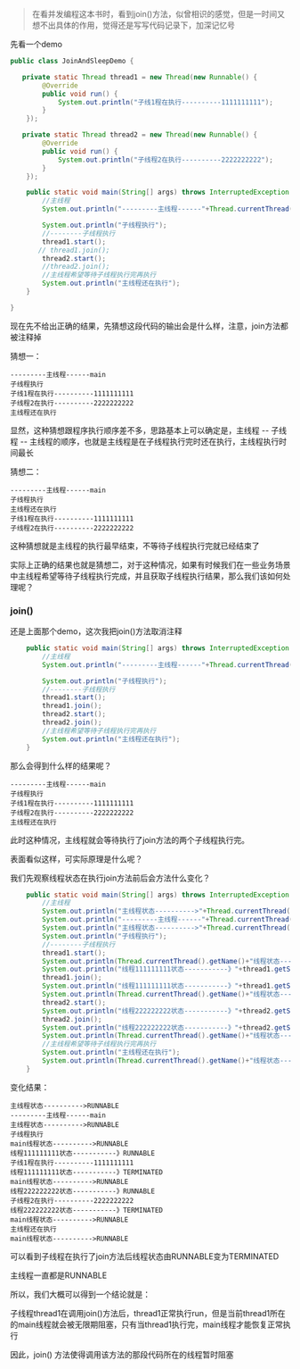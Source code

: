 >在看并发编程这本书时，看到join()方法，似曾相识的感觉，但是一时间又想不出具体的作用，觉得还是写写代码记录下，加深记忆号

先看一个demo
```java
public class JoinAndSleepDemo {

   private static Thread thread1 = new Thread(new Runnable() {
        @Override
        public void run() {
            System.out.println("子线1程在执行----------1111111111");
        }
    });

   private static Thread thread2 = new Thread(new Runnable() {
        @Override
        public void run() {
            System.out.println("子线程2在执行----------2222222222");
        }
    });

    public static void main(String[] args) throws InterruptedException {
        //主线程
        System.out.println("---------主线程------"+Thread.currentThread().getName());

        System.out.println("子线程执行");
        //--------子线程执行
        thread1.start();
       // thread1.join();
        thread2.start();
        //thread2.join();
        //主线程希望等待子线程执行完再执行
        System.out.println("主线程还在执行");
    }

}
```

现在先不给出正确的结果，先猜想这段代码的输出会是什么样，注意，join方法都被注释掉

猜想一：
```
---------主线程------main
子线程执行
子线1程在执行----------1111111111
子线程2在执行----------2222222222
主线程还在执行
```
显然，这种猜想跟程序执行顺序差不多，思路基本上可以确定是，主线程 -- 子线程 -- 主线程的顺序，也就是主线程是在子线程执行完时还在执行，主线程执行时间最长

猜想二：
```
---------主线程------main
子线程执行
主线程还在执行
子线1程在执行----------1111111111
子线程2在执行----------2222222222
```
这种猜想就是主线程的执行最早结束，不等待子线程执行完就已经结束了

实际上正确的结果也就是猜想二，对于这种情况，如果有时候我们在一些业务场景中主线程希望等待子线程执行完成，并且获取子线程执行结果，那么我们该如何处理呢？


### join()

还是上面那个demo，这次我把join()方法取消注释

```java
    public static void main(String[] args) throws InterruptedException {
        //主线程
        System.out.println("---------主线程------"+Thread.currentThread().getName());

        System.out.println("子线程执行");
        //--------子线程执行
        thread1.start();
        thread1.join();
        thread2.start();
        thread2.join();
        //主线程希望等待子线程执行完再执行
        System.out.println("主线程还在执行");
    }
```

那么会得到什么样的结果呢？
```
---------主线程------main
子线程执行
子线1程在执行----------1111111111
子线程2在执行----------2222222222
主线程还在执行
```
此时这种情况，主线程就会等待执行了join方法的两个子线程执行完。

表面看似这样，可实际原理是什么呢？

我们先观察线程状态在执行join方法前后会方法什么变化？
```java
    public static void main(String[] args) throws InterruptedException {
        //主线程
        System.out.println("主线程状态---------->"+Thread.currentThread().getState());
        System.out.println("---------主线程------"+Thread.currentThread().getName());
        System.out.println("主线程状态---------->"+Thread.currentThread().getState());
        System.out.println("子线程执行");
        //--------子线程执行
        thread1.start();
        System.out.println(Thread.currentThread().getName()+"线程状态---------->"+Thread.currentThread().getState());
        System.out.println("线程111111111状态-----------》"+thread1.getState());
        thread1.join();
        System.out.println("线程111111111状态-----------》"+thread1.getState());
        System.out.println(Thread.currentThread().getName()+"线程状态---------->"+Thread.currentThread().getState());
        thread2.start();
        System.out.println("线程222222222状态-----------》"+thread2.getState());
        thread2.join();
        System.out.println("线程222222222状态-----------》"+thread2.getState());
        System.out.println(Thread.currentThread().getName()+"线程状态---------->"+Thread.currentThread().getState());
        //主线程希望等待子线程执行完再执行
        System.out.println("主线程还在执行");
        System.out.println(Thread.currentThread().getName()+"线程状态---------->"+Thread.currentThread().getState());
    }
```

变化结果：

```
主线程状态---------->RUNNABLE
---------主线程------main
主线程状态---------->RUNNABLE
子线程执行
main线程状态---------->RUNNABLE
线程111111111状态-----------》RUNNABLE
子线1程在执行----------1111111111
线程111111111状态-----------》TERMINATED
main线程状态---------->RUNNABLE
线程222222222状态-----------》RUNNABLE
子线程2在执行----------2222222222
线程222222222状态-----------》TERMINATED
main线程状态---------->RUNNABLE
主线程还在执行
main线程状态---------->RUNNABLE
```
可以看到子线程在执行了join方法后线程状态由RUNNABLE变为TERMINATED

主线程一直都是RUNNABLE

所以，我们大概可以得到一个结论就是：

子线程thread1在调用join()方法后，thread1正常执行run，但是当前thread1所在的main线程就会被无限期阻塞，只有当thread1执行完，main线程才能恢复正常执行

因此，join() 方法使得调用该方法的那段代码所在的线程暂时阻塞